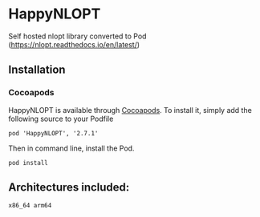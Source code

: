 # HappyNLOPT

Self hosted nlopt library converted to Pod (https://nlopt.readthedocs.io/en/latest/)

## Installation

### Cocoapods

HappyNLOPT is available through [Cocoapods](http://cocoapods.org/). To install it, simply add the following source to your Podfile

```
pod 'HappyNLOPT', '2.7.1'
```

Then in command line, install the Pod.

```
pod install
```

## Architectures included: 

```
x86_64 arm64
```

